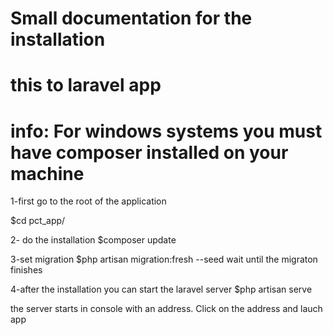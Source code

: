 # Small documentation for the installation
# this to laravel app

# info: For windows systems you must have composer installed on your machine 

1-first 
go to the root of the application

$cd pct_app/

2- do the installation
$composer update 

3-set migration
$php artisan migration:fresh --seed
    wait until the migraton finishes


4-after the installation you can start the laravel server
$php artisan serve

the server starts in console with an address. Click on the address and lauch app


